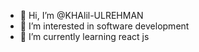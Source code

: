 - 👋 Hi, I’m @KHAlil-ULREHMAN
- 👀 I’m interested in software development 
- 🌱 I’m currently learning react js

<!---
KHAlil-ULREHMAN/KHAlil-ULREHMAN is a ✨ special ✨ repository because its `README.md` (this file) appears on your GitHub profile.
You can click the Preview link to take a look at your changes.
--->
